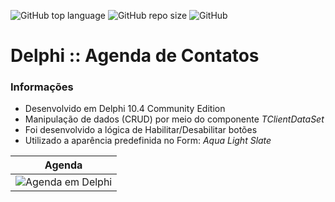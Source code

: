 ![GitHub top language](https://img.shields.io/github/languages/top/DevMarotti/Delphi-Agenda?label=Delphi&logo=Delphi)
![GitHub repo size](https://img.shields.io/github/repo-size/DevMarotti/Delphi-Agenda)
![GitHub](https://img.shields.io/github/license/DevMarotti/Delphi-Agenda)


# Delphi :: Agenda de Contatos

### Informações
- Desenvolvido em Delphi 10.4 Community Edition
- Manipulação de dados (CRUD) por meio do componente _TClientDataSet_
- Foi desenvolvido a lógica de Habilitar/Desabilitar botões
- Utilizado a aparência predefinida no Form: _Aqua Light Slate_

|    Agenda      |
| :-------------:|
| ![Agenda em Delphi](https://user-images.githubusercontent.com/105256021/169177682-1ba03ddc-395f-4b22-974c-3b4072e4528f.gif) |
 



